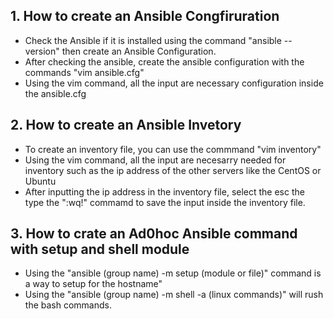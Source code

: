 ## 1. How to create an Ansible Congfiruration

- Check the Ansible if it is installed using the command "ansible --version" then create an Ansible Configuration.
- After checking the ansible, create the ansible configuration with the commands "vim ansible.cfg"
- Using the vim command, all the input are necessary configuration inside the ansible.cfg

## 2. How to create an Ansible Invetory

- To create an inventory file, you can use the commmand "vim inventory"
- Using the vim command, all the input are necesarry needed for inventory such as the ip address of the other servers like the CentOS or Ubuntu
- After inputting the ip address in the inventory file, select the esc the type the ":wq!" commamd to save the input inside the inventory file.

## 3. How to crate an Ad0hoc Ansible command with setup and shell module

- Using the "ansible (group name) -m setup (module or file)" command is a way to setup for the hostname"
- Using the "ansible (group name) -m shell -a (linux commands)" will rush the bash commands.
